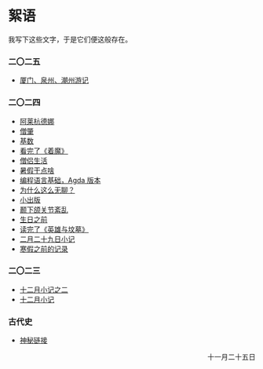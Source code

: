 # 絮语
我写下这些文字，于是它们便这般存在。

### 二〇二五
- [厦门、泉州、潮州游记](./quanzhou.md)

### 二〇二四
- [阿莱杭德娜](./alejandra)
- [僧肇](./zhao)
- [基数](./cardinal)
- [看完了《着魔》](./possession)
- [僧侣生活](./monkLife)
- [暑假干点啥](./summer)
- [编程语言基础，Agda 版本](./plfa)
- [为什么这么无聊？](./bored)
- [小出版](./press)
- [颞下颌关节紊乱](./tmd)
- [生日之前](./birth)
- [读完了《英雄与坟墓》](./heroes)
- [二月二十九日小记](./feb29)
- [寒假之前的记录](./finalweek)

### 二〇二三
- [十二月小记之二](./declog2)
- [十二月小记](./declog)

### 古代史
- [神秘链接](../old)
<p align="right">十一月二十五日<p/>
